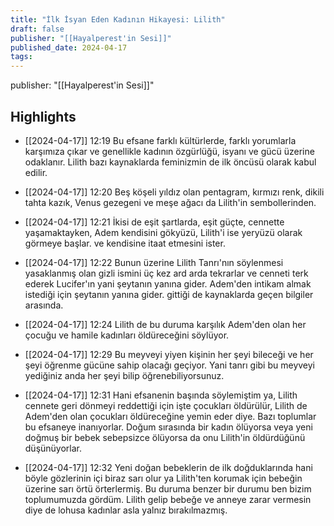 ```yaml
---
title: "İlk İsyan Eden Kadının Hikayesi: Lilith"
draft: false
publisher: "[[Hayalperest'in Sesi]]"
published_date: 2024-04-17
tags:
---
```

publisher: "[[Hayalperest'in Sesi]]"


## Highlights
* [[2024-04-17]] 12:19  Bu efsane farklı kültürlerde, farklı yorumlarla karşımıza çıkar ve genellikle kadının özgürlüğü, isyanı ve gücü üzerine odaklanır. Lilith bazı kaynaklarda feminizmin de ilk öncüsü olarak kabul edilir.

* [[2024-04-17]] 12:20  Beş köşeli yıldız olan pentagram, kırmızı renk, dikili tahta kazık, Venus gezegeni ve meşe ağacı da Lilith'in sembollerinden.

* [[2024-04-17]] 12:21  İkisi de eşit şartlarda, eşit güçte, cennette yaşamaktayken, Adem kendisini gökyüzü, Lilith'i ise yeryüzü olarak görmeye başlar. ve kendisine itaat etmesini ister.

* [[2024-04-17]] 12:22  Bunun üzerine Lilith Tanrı'nın söylenmesi yasaklanmış olan gizli ismini üç kez ard arda tekrarlar ve cenneti terk ederek Lucifer'ın yani şeytanın yanına gider. Adem'den intikam almak istediği için şeytanın yanına gider. gittiği de kaynaklarda geçen bilgiler arasında.

* [[2024-04-17]] 12:24  Lilith de bu duruma karşılık Adem'den olan her çocuğu ve hamile kadınları öldüreceğini söylüyor.

* [[2024-04-17]] 12:29  Bu meyveyi yiyen kişinin her şeyi bileceği ve her şeyi öğrenme gücüne sahip olacağı geçiyor. Yani tanrı gibi bu meyveyi yediğiniz anda her şeyi bilip öğrenebiliyorsunuz.

* [[2024-04-17]] 12:31  Hani efsanenin başında söylemiştim ya, Lilith cennete geri dönmeyi reddettiği için işte çocukları öldürülür, Lilith de Adem'den olan çocukları öldüreceğine yemin eder diye. Bazı toplumlar bu efsaneye inanıyorlar. Doğum sırasında bir kadın ölüyorsa veya yeni doğmuş bir bebek sebepsizce ölüyorsa da onu Lilith'in öldürdüğünü düşünüyorlar.

* [[2024-04-17]] 12:32  Yeni doğan bebeklerin de ilk doğduklarında hani böyle gözlerinin içi biraz sarı olur ya Lilith'ten korumak için bebeğin üzerine sarı örtü örterlermiş. Bu duruma benzer bir durumu ben bizim toplumumuzda gördüm. Lilith gelip bebeğe ve anneye zarar vermesin diye de lohusa kadınlar asla yalnız bırakılmazmış.


